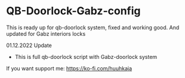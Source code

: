 # QB-Doorlock-Gabz-config
This is ready up for qb-doorlock system, fixed and working good. And updated for Gabz interiors locks

01.12.2022
Update
- This is full qb-doorlock script with Gabz-doorlock system

If you want support me:
https://ko-fi.com/huuhkaja
